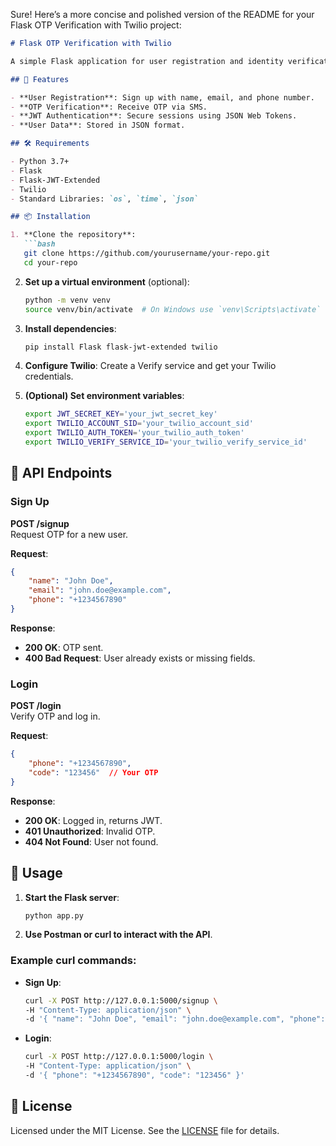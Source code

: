 Sure! Here’s a more concise and polished version of the README for your Flask OTP Verification with Twilio project:

```markdown
# Flask OTP Verification with Twilio

A simple Flask application for user registration and identity verification via One-Time Password (OTP) sent via SMS using Twilio.

## 🌟 Features

- **User Registration**: Sign up with name, email, and phone number.
- **OTP Verification**: Receive OTP via SMS.
- **JWT Authentication**: Secure sessions using JSON Web Tokens.
- **User Data**: Stored in JSON format.

## 🛠️ Requirements

- Python 3.7+
- Flask
- Flask-JWT-Extended
- Twilio
- Standard Libraries: `os`, `time`, `json`

## 📦 Installation

1. **Clone the repository**:
   ```bash
   git clone https://github.com/yourusername/your-repo.git
   cd your-repo
   ```

2. **Set up a virtual environment** (optional):
   ```bash
   python -m venv venv
   source venv/bin/activate  # On Windows use `venv\Scripts\activate`
   ```

3. **Install dependencies**:
   ```bash
   pip install Flask flask-jwt-extended twilio
   ```

4. **Configure Twilio**: Create a Verify service and get your Twilio credentials.

5. **(Optional) Set environment variables**:
   ```bash
   export JWT_SECRET_KEY='your_jwt_secret_key'
   export TWILIO_ACCOUNT_SID='your_twilio_account_sid'
   export TWILIO_AUTH_TOKEN='your_twilio_auth_token'
   export TWILIO_VERIFY_SERVICE_ID='your_twilio_verify_service_id'
   ```

## 📡 API Endpoints

### Sign Up

**POST /signup**  
Request OTP for a new user.

**Request**:
```json
{
    "name": "John Doe",
    "email": "john.doe@example.com",
    "phone": "+1234567890"
}
```

**Response**: 
- **200 OK**: OTP sent.
- **400 Bad Request**: User already exists or missing fields.

### Login

**POST /login**  
Verify OTP and log in.

**Request**:
```json
{
    "phone": "+1234567890",
    "code": "123456"  // Your OTP
}
```

**Response**:
- **200 OK**: Logged in, returns JWT.
- **401 Unauthorized**: Invalid OTP.
- **404 Not Found**: User not found.

## 🎉 Usage

1. **Start the Flask server**:
   ```bash
   python app.py
   ```

2. **Use Postman or curl to interact with the API**.

### Example curl commands:

- **Sign Up**:
   ```bash
   curl -X POST http://127.0.0.1:5000/signup \
   -H "Content-Type: application/json" \
   -d '{ "name": "John Doe", "email": "john.doe@example.com", "phone": "+1234567890" }'
   ```

- **Login**:
   ```bash
   curl -X POST http://127.0.0.1:5000/login \
   -H "Content-Type: application/json" \
   -d '{ "phone": "+1234567890", "code": "123456" }'
   ```

## 📝 License

Licensed under the MIT License. See the [LICENSE](LICENSE) file for details.
